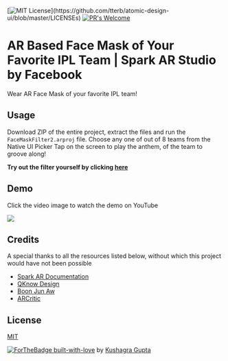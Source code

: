 [![MIT License](https://img.shields.io/apm/l/atomic-design-ui.svg?)](https://github.com/tterb/atomic-design-ui/blob/master/LICENSEs) [![PR's Welcome](https://img.shields.io/badge/PRs-welcome-brightgreen.svg?style=flat)](http://makeapullrequest.com)  

# AR Based Face Mask of Your Favorite IPL Team | Spark AR Studio by Facebook
Wear AR Face Mask of your favorite IPL team!

## Usage 
Download ZIP of the entire project, extract the files and run the ```FaceMaskFilter2.arproj``` file.
Choose any one of out of 8 teams from the Native UI Picker
Tap on the screen to play the anthem, of the team to groove along!

**Try out the filter yourself by clicking [here](https://www.instagram.com/ar/316643376105767/)**

## Demo
Click the video image to watch the demo on YouTube


[![](http://img.youtube.com/vi/Kqvbh-L6vmQ/0.jpg)](http://www.youtube.com/watch?v=Kqvbh-L6vmQ "AR Based Face Mask Filter IPL")

## Credits
A special thanks to all the resources listed below, without which this project would have not been possible
* [Spark AR Documentation](https://sparkar.facebook.com/ar-studio/learn/)
* [QKnow Design](https://www.youtube.com/channel/UC_ycBf44SNpOc7w6kvYkufA)
* [Boon Jun Aw](https://arvrjourney.com/using-native-ui-picker-in-spark-ar-to-toggle-visibility-of-object-for-instagram-filters-8a92403cd902)
* [ARCritic](https://www.youtube.com/c/ARCritic/videos)


## License
[MIT](https://choosealicense.com/licenses/mit/)

[![ForTheBadge built-with-love](http://ForTheBadge.com/images/badges/built-with-love.svg)](https://GitHub.com/Naereen/) by [Kushagra Gupta](http://linkedin.com/in/kg1510)
